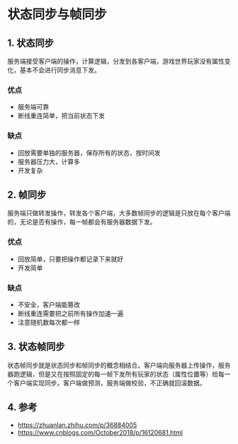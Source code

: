 # 状态同步与帧同步


<!--more-->

## 1. 状态同步

服务端接受客户端的操作，计算逻辑，分发到各客户端，游戏世界玩家没有属性变化，基本不会进行同步消息下发。

### 优点

- 服务端可靠
- 断线重连简单，把当前状态下发

### 缺点

- 回放需要单独的服务器，保存所有的状态，按时间发
- 服务器压力大，计算多
- 开发复杂

## 2. 帧同步

服务端只做转发操作，转发各个客户端，大多数帧同步的逻辑是只放在每个客户端的，无论是否有操作，每一帧都会有服务器数据下发。

### 优点

- 回放简单，只要把操作都记录下来就好
- 开发简单

### 缺点

- 不安全，客户端能篡改
- 断线重连需要把之前所有操作加速一遍
- 注意随机数每次都一样

## 3. 状态帧同步

状态帧同步就是状态同步和帧同步的概念相结合。客户端向服务器上传操作，服务器跑逻辑，但是又在按照固定的每一帧下发所有玩家的状态（属性位置等）给每一个客户端实现同步。客户端做预测，服务端做校验，不正确就回滚数据。

## 4. 参考

- https://zhuanlan.zhihu.com/p/36884005
- https://www.cnblogs.com/October2018/p/16120681.html

